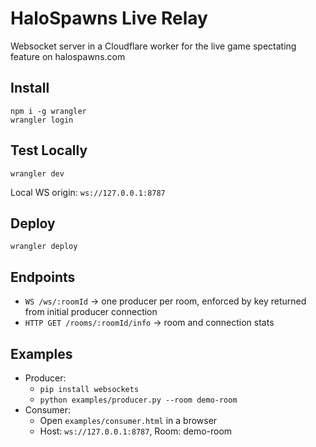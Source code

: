 # HaloSpawns Live Relay

Websocket server in a Cloudflare worker for the live game spectating feature on halospawns.com

## Install
```
npm i -g wrangler
wrangler login
```

## Test Locally
```
wrangler dev
```
Local WS origin: `ws://127.0.0.1:8787`

## Deploy
```
wrangler deploy
```

## Endpoints
- `WS /ws/:roomId` -> one producer per room, enforced by key returned from initial producer connection
- `HTTP GET /rooms/:roomId/info` -> room and connection stats

## Examples
- Producer:
  - `pip install websockets`
  - `python examples/producer.py --room demo-room`
- Consumer:
  - Open `examples/consumer.html` in a browser
  - Host: `ws://127.0.0.1:8787`, Room: demo-room
